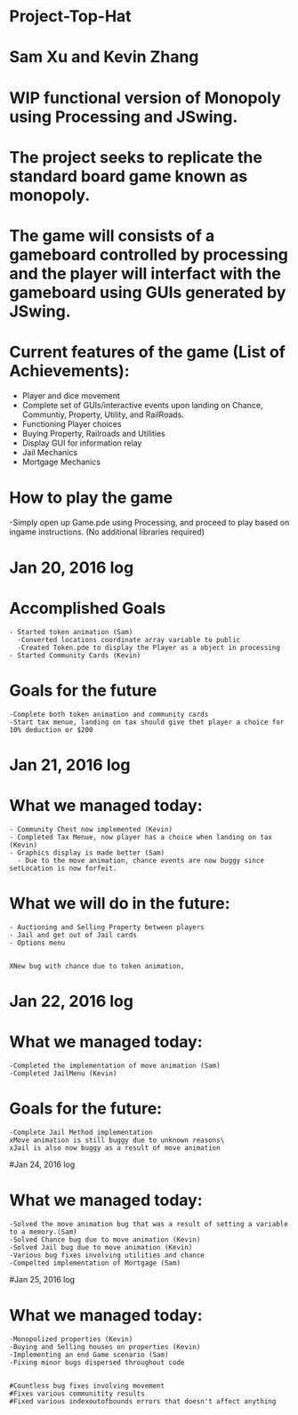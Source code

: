 # Project-Top-Hat
# Sam Xu and Kevin Zhang
# WIP functional version of Monopoly using Processing and JSwing.
# The project seeks to replicate the standard board game known as monopoly.
# The game will consists of a gameboard controlled by processing and the player will interfact with the gameboard using GUIs generated by JSwing.



# Current features of the game (List of Achievements):
  - Player and dice movement
  - Complete set of GUIs/interactive events upon landing on Chance, Communtiy, Property, Utility, and RailRoads. 
  - Functioning Player choices
  - Buying Property, Railroads and Utilities
  - Display GUI for information relay
  - Jail Mechanics
  - Mortgage Mechanics

# How to play the game
  -Simply open up Game.pde using Processing, and proceed to play based on ingame instructions. (No additional libraries required)


# Jan 20, 2016 log
  # Accomplished Goals
    - Started token animation (Sam)
      -Converted locations coordinate array variable to public
      -Created Token.pde to display the Player as a object in processing 
    - Started Community Cards (Kevin)
          
  # Goals for the future
    -Complete both token animation and community cards
    -Start tax menue, landing on tax should give thet player a choice for 10% deduction or $200


# Jan 21, 2016 log
  # What we managed today:
    - Community Chest now implemented (Kevin)
    - Completed Tax Menue, now player has a choice when landing on tax (Kevin)
    - Graphics display is made better (Sam)
      - Due to the move animation, chance events are now buggy since setLocation is now forfeit.

  # What we will do in the future:
    - Auctioning and Selling Property between players
    - Jail and get out of Jail cards
    - Options menu


    XNew bug with chance due to token animation, 

# Jan 22, 2016 log
  # What we managed today:
    -Completed the implementation of move animation (Sam)
    -Completed JailMenu (Kevin)

  # Goals for the future:
    -Complete Jail Method implementation
    xMove animation is still buggy due to unknown reasons\
    xJail is also now buggy as a result of move animation

#Jan 24, 2016 log
  # What we managed today:
    -Solved the move animation bug that was a result of setting a variable to a memory.(Sam)
    -Solved Chance bug due to move animation (Kevin)
    -Solved Jail bug due to move animation (Kevin)
    -Various bug fixes involving utilities and chance
    -Compelted implementation of Mortgage (Sam)
#Jan 25, 2016 log
   # What we managed today:
    -Monopolized properties (Kevin)
    -Buying and Selling houses on properties (Kevin)
    -Implementing an end Game scenario (Sam)
    -Fixing minor bugs dispersed throughout code


    #Countless bug fixes involving movement
    #Fixes various communitity results
    #Fixed various indexoutofbounds errors that doesn't affect anything